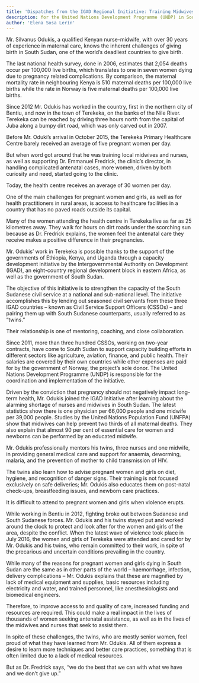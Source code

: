 ```yaml
---
title: 'Dispatches from the IGAD Regional Initiative: Training Midwives for Safe Pregnancies in Terekeka'
description: for the United Nations Development Programme (UNDP) in South Sudan. (September 2016)
author: 'Elena Sosa Lerín'
---
```


Mr. Silvanus Odukis, a qualified Kenyan nurse-midwife, with over 30 years of experience in maternal care, knows the inherent challenges of giving birth in South Sudan, one of the world’s deadliest countries to give birth.

The last national health survey, done in 2006, estimates that 2,054 deaths occur per 100,000 live births, which translates to one in seven women dying due to pregnancy related complications. By comparison, the maternal mortality rate in neighbouring Kenya is 510 maternal deaths per 100,000 live births while the rate in Norway is five maternal deaths per 100,000 live births.

Since 2012 Mr. Odukis has worked in the country, first in the northern city of Bentiu, and now in the town of Terekeka, on the banks of the Nile River. Terekeka can be reached by driving three hours north from the capital of Juba along a bumpy dirt road, which was only carved out in 2007.

Before Mr. Oduki’s arrival in October 2015, the Terekeka Primary Healthcare Centre barely received an average of five pregnant women per day.

But when word got around that he was training local midwives and nurses, as well as supporting Dr. Emmanuel Fredrick, the clinic’s director, in handling complicated antenatal cases, more women, driven by both curiosity and need, started going to the clinic.

Today, the health centre receives an average of 30 women per day.

One of the main challenges for pregnant women and girls, as well as for health practitioners in rural areas, is access to healthcare facilities in a country that has no paved roads outside its capital.

Many of the women attending the health centre in Terekeka live as far as 25 kilometres away. They walk for hours on dirt roads under the scorching sun because as Dr. Fredrick explains, the women feel the antenatal care they receive makes a positive difference in their pregnancies.

Mr. Odukis’ work in Terekeka is possible thanks to the support of the governments of Ethiopia, Kenya, and Uganda through a capacity development initiative by the Intergovernmental Authority on Development (IGAD), an eight-country regional development block in eastern Africa, as well as the government of South Sudan.

The objective of this initiative is to strengthen the capacity of the South Sudanese civil service at a national and sub-national level. The initiative accomplishes this by lending out seasoned civil servants from these three IGAD countries – known as Civil Service Support Officers (CSSOs) – and pairing them up with South Sudanese counterparts, usually referred to as “twins.”

Their relationship is one of mentoring, coaching, and close collaboration.

Since 2011, more than three hundred CSSOs, working on two-year contracts, have come to South Sudan to support capacity building efforts in different sectors like agriculture, aviation, finance, and public health. Their salaries are covered by their own countries while other expenses are paid for by the government of Norway, the project’s sole donor. The United Nations Development Programme (UNDP) is responsible for the coordination and implementation of the initiative.

Driven by the conviction that pregnancy should not negatively impact long-term health, Mr. Odukis joined the IGAD Initiative after learning about the alarming shortage of nurses and midwives in South Sudan. The latest statistics show there is one physician per 66,000 people and one midwife per 39,000 people.
Studies by the United Nations Population Fund (UNFPA) show that midwives can help prevent two thirds of all maternal deaths. They also explain that almost 90 per cent of essential care for women and newborns can be performed by an educated midwife.

Mr. Odukis professionally mentors his twins, three nurses and one midwife, in providing general medical care and support for anaemia, deworming, malaria, and the prevention of mother to child transmission of HIV.

The twins also learn how to advise pregnant women and girls on diet, hygiene, and recognition of danger signs. Their training is not focused exclusively on safe deliveries; Mr. Odukis also educates them on post-natal check-ups, breastfeeding issues, and newborn care practices.

It is difficult to attend to pregnant women and girls when violence erupts.

While working in Bentiu in 2012, fighting broke out between Sudanese and South Sudanese forces. Mr. Odukis and his twins stayed put and worked around the clock to protect and look after for the women and girls of the area, despite the conflict. When the latest wave of violence took place in July 2016, the women and girls of Terekeka were attended and cared for by Mr. Odukis and his twins, who remain committed to their work, in spite of the precarious and uncertain conditions prevailing in the country.

While many of the reasons for pregnant women and girls dying in South Sudan are the same as in other parts of the world – haemorrhage, infection, delivery complications – Mr. Odukis explains that these are magnified by lack of medical equipment and supplies, basic resources including electricity and water, and trained personnel, like anesthesiologists and biomedical engineers.

Therefore, to improve access to and quality of care, increased funding and resources are required. This could make a real impact in the lives of thousands of women seeking antenatal assistance, as well as in the lives of the midwives and nurses that seek to assist them.

In spite of these challenges, the twins, who are mostly senior women, feel proud of what they have learned from Mr. Odukis. All of them express a desire to learn more techniques and better care practices, something that is often limited due to a lack of medical resources.

But as Dr. Fredrick says, “we do the best that we can with what we have and we don’t give up.”